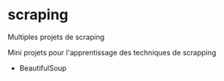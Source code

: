 # scraping
Multiples projets de scraping

Mini projets pour l'apprentissage des techniques de scrapping

* BeautifulSoup